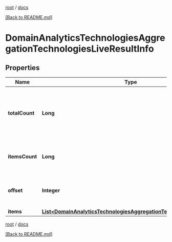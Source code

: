 [root](./../ "root") / [docs](./ "docs")

[[Back to README.md]](./../README.md "[Back to README.md]")

# DomainAnalyticsTechnologiesAggregationTechnologiesLiveResultInfo

## Properties

| Name | Type | Description | Notes |
|------------ | ------------- | ------------- | -------------|
|**totalCount** | **Long** | total amount of results in our database relevant to your request |  [optional] |
|**itemsCount** | **Long** | the number of results returned in the items array |  [optional] |
|**offset** | **Integer** | offset in the results array of returned domains |  [optional] |
|**items** | [**List&lt;DomainAnalyticsTechnologiesAggregationTechnologiesLiveItem&gt;**](DomainAnalyticsTechnologiesAggregationTechnologiesLiveItem.md) | items array |  [optional] |

[root](./../ "root") / [docs](./ "docs")

[[Back to README.md]](./../README.md "[Back to README.md]")
